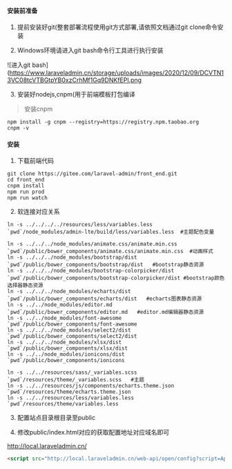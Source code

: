 #### 安装前准备

1. 提前安装好git(整套部署流程使用git方式部署,请依照文档通过git clone命令安装

2. Windows环境请进入git bash命令行工具进行执行安装
   
![进入git bash](https://www.laraveladmin.cn/storage/uploads/images/2020/12/09/DCVTN13VC08tcVTBGtpYB0xzCrhMf1Gq9DNKfEPl.png

3. 安装好nodejs,cnpm(用于前端模板打包编译

> 安装cnpm

```shell
npm install -g cnpm --registry=https://registry.npm.taobao.org
cnpm -v
```

#### 安装

1. 下载前端代码

```shell
git clone https://gitee.com/laravel-admin/front_end.git
cd front_end
cnpm install
npm run prod
npm run watch
```

2. 软连接对应关系
```shell
ln -s ../../../../resources/less/variables.less `pwd`/node_modules/admin-lte/build/less/variables.less  #主题配色变量

ln -s ../../../node_modules/animate.css/animate.min.css `pwd`/public/bower_components/animate.css/animate.min.css  #动画样式
ln -s ../../../node_modules/bootstrap/dist `pwd`/public/bower_components/bootstrap/dist   #bootstrap静态资源
ln -s ../../../node_modules/bootstrap-colorpicker/dist `pwd`/public/bower_components/bootstrap-colorpicker/dist #bootstrap颜色选择器静态资源
ln -s ../../../node_modules/echarts/dist `pwd`/public/bower_components/echarts/dist   #echarts图表静态资源
ln -s ../../node_modules/editor.md `pwd`/public/bower_components/editor.md   #editor.md编辑器静态资源
ln -s ../../node_modules/font-awesome `pwd`/public/bower_components/font-awesome 
ln -s ../../../node_modules/select2/dist `pwd`/public/bower_components/select2/dist  
ln -s ../../../node_modules/xlsx/dist `pwd`/public/bower_components/xlsx/dist
ln -s ../../node_modules/ionicons/dist `pwd`/public/bower_components/ionicons  

ln -s ../../resources/sass/_variables.scss `pwd`/resources/theme/_variables.scss   #主题
ln -s ../../resources/js/components/echarts.theme.json `pwd`/resources/theme/echarts.theme.json 
ln -s ../../resources/less/variables.less `pwd`/resources/theme/variables.less 
```

3. 配置站点目录根目录至public

4. 修改public/index.html对应的获取配置地址对应域名即可

http://local.laraveladmin.cn/

```html
<script src="http://local.laraveladmin.cn/web-api/open/config?script=AppConfig&amp;time=1638509354" type="application/javascript"></script>
```




